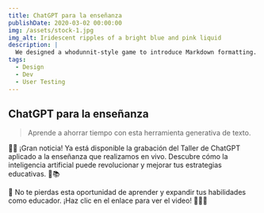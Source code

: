 ```yaml
---
title: ChatGPT para la enseñanza
publishDate: 2020-03-02 00:00:00
img: /assets/stock-1.jpg
img_alt: Iridescent ripples of a bright blue and pink liquid
description: |
  We designed a whodunnit-style game to introduce Markdown formatting. Suspense — suspicion — syntax!
tags:
  - Design
  - Dev
  - User Testing
---
```


## ChatGPT para la enseñanza

> Aprende a ahorrar tiempo con esta herramienta generativa de texto.

🎥✨ ¡Gran noticia! Ya está disponible la grabación del Taller de ChatGPT aplicado a la enseñanza que realizamos en vivo. Descubre cómo la inteligencia artificial puede revolucionar y mejorar tus estrategias educativas. 🤖📚

🔗 No te pierdas esta oportunidad de aprender y expandir tus habilidades como educador. ¡Haz clic en el enlace para ver el video! 🚀👩‍🏫
